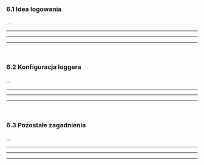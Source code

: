### 6.1 Idea logowania
...

---
---
---
&nbsp;
### 6.2 Konfiguracja loggera
...

---
---
---
&nbsp;
### 6.3 Pozostałe zagadnienia
...

---
---
---
&nbsp;
